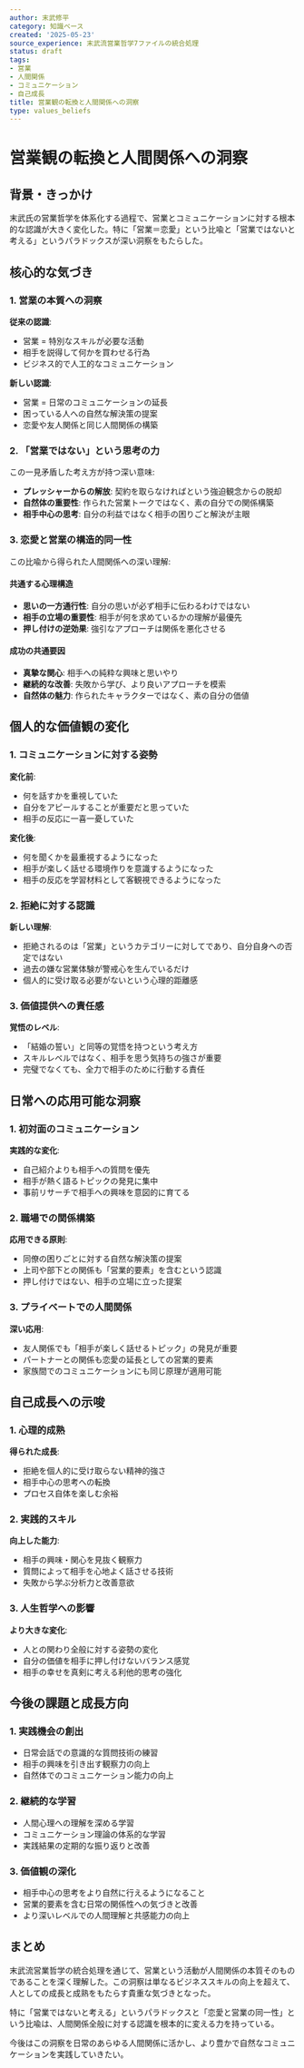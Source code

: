 ```yaml
---
author: 末武修平
category: 知識ベース
created: '2025-05-23'
source_experience: 末武流営業哲学7ファイルの統合処理
status: draft
tags:
- 営業
- 人間関係
- コミュニケーション
- 自己成長
title: 営業観の転換と人間関係への洞察
type: values_beliefs
---
```


# 営業観の転換と人間関係への洞察

## 背景・きっかけ

末武氏の営業哲学を体系化する過程で、営業とコミュニケーションに対する根本的な認識が大きく変化した。特に「営業＝恋愛」という比喩と「営業ではないと考える」というパラドックスが深い洞察をもたらした。

## 核心的な気づき

### 1. 営業の本質への洞察

**従来の認識**:

- 営業 = 特別なスキルが必要な活動
- 相手を説得して何かを買わせる行為
- ビジネス的で人工的なコミュニケーション

**新しい認識**:

- 営業 = 日常のコミュニケーションの延長
- 困っている人への自然な解決策の提案
- 恋愛や友人関係と同じ人間関係の構築

### 2. 「営業ではない」という思考の力

この一見矛盾した考え方が持つ深い意味:

- **プレッシャーからの解放**: 契約を取らなければという強迫観念からの脱却
- **自然体の重要性**: 作られた営業トークではなく、素の自分での関係構築
- **相手中心の思考**: 自分の利益ではなく相手の困りごと解決が主眼

### 3. 恋愛と営業の構造的同一性

この比喩から得られた人間関係への深い理解:

#### 共通する心理構造

- **思いの一方通行性**: 自分の思いが必ず相手に伝わるわけではない
- **相手の立場の重要性**: 相手が何を求めているかの理解が最優先
- **押し付けの逆効果**: 強引なアプローチは関係を悪化させる

#### 成功の共通要因

- **真摯な関心**: 相手への純粋な興味と思いやり
- **継続的な改善**: 失敗から学び、より良いアプローチを模索
- **自然体の魅力**: 作られたキャラクターではなく、素の自分の価値

## 個人的な価値観の変化

### 1. コミュニケーションに対する姿勢

**変化前**:

- 何を話すかを重視していた
- 自分をアピールすることが重要だと思っていた
- 相手の反応に一喜一憂していた

**変化後**:

- 何を聞くかを最重視するようになった
- 相手が楽しく話せる環境作りを意識するようになった
- 相手の反応を学習材料として客観視できるようになった

### 2. 拒絶に対する認識

**新しい理解**:

- 拒絶されるのは「営業」というカテゴリーに対してであり、自分自身への否定ではない
- 過去の嫌な営業体験が警戒心を生んでいるだけ
- 個人的に受け取る必要がないという心理的距離感

### 3. 価値提供への責任感

**覚悟のレベル**:

- 「結婚の誓い」と同等の覚悟を持つという考え方
- スキルレベルではなく、相手を思う気持ちの強さが重要
- 完璧でなくても、全力で相手のために行動する責任

## 日常への応用可能な洞察

### 1. 初対面のコミュニケーション

**実践的な変化**:

- 自己紹介よりも相手への質問を優先
- 相手が熱く語るトピックの発見に集中
- 事前リサーチで相手への興味を意図的に育てる

### 2. 職場での関係構築

**応用できる原則**:

- 同僚の困りごとに対する自然な解決策の提案
- 上司や部下との関係も「営業的要素」を含むという認識
- 押し付けではない、相手の立場に立った提案

### 3. プライベートでの人間関係

**深い応用**:

- 友人関係でも「相手が楽しく話せるトピック」の発見が重要
- パートナーとの関係も恋愛の延長としての営業的要素
- 家族間でのコミュニケーションにも同じ原理が適用可能

## 自己成長への示唆

### 1. 心理的成熟

**得られた成長**:

- 拒絶を個人的に受け取らない精神的強さ
- 相手中心の思考への転換
- プロセス自体を楽しむ余裕

### 2. 実践的スキル

**向上した能力**:

- 相手の興味・関心を見抜く観察力
- 質問によって相手を心地よく話させる技術
- 失敗から学ぶ分析力と改善意欲

### 3. 人生哲学への影響

**より大きな変化**:

- 人との関わり全般に対する姿勢の変化
- 自分の価値を相手に押し付けないバランス感覚
- 相手の幸せを真剣に考える利他的思考の強化

## 今後の課題と成長方向

### 1. 実践機会の創出

- 日常会話での意識的な質問技術の練習
- 相手の興味を引き出す観察力の向上
- 自然体でのコミュニケーション能力の向上

### 2. 継続的な学習

- 人間心理への理解を深める学習
- コミュニケーション理論の体系的な学習
- 実践結果の定期的な振り返りと改善

### 3. 価値観の深化

- 相手中心の思考をより自然に行えるようになること
- 営業的要素を含む日常の関係性への気づきと改善
- より深いレベルでの人間理解と共感能力の向上

## まとめ

末武流営業哲学の統合処理を通じて、営業という活動が人間関係の本質そのものであることを深く理解した。この洞察は単なるビジネススキルの向上を超えて、人としての成長と成熟をもたらす貴重な気づきとなった。

特に「営業ではないと考える」というパラドックスと「恋愛と営業の同一性」という比喩は、人間関係全般に対する認識を根本的に変える力を持っている。

今後はこの洞察を日常のあらゆる人間関係に活かし、より豊かで自然なコミュニケーションを実践していきたい。
